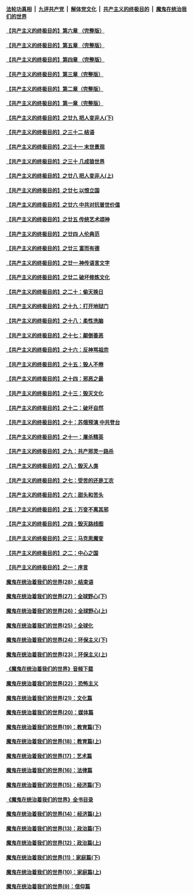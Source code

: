 ####  [法轮功真相](../../../../basic/blob/master/README.md?t=09170226) &nbsp;|&nbsp; [九评共产党](../../../../9ping.md/blob/master/README.md?t=09170226) &nbsp;|&nbsp; [解体党文化](../../../../jtdwh.md/blob/master/README.md?t=09170226)  &nbsp;|&nbsp; [共产主义的终极目的](../../../../gczydzjmd.md/blob/master/README.md?t=09170226) &nbsp;|&nbsp; [魔鬼在统治我们的世界](../../../../mgztzwmdsj.md/blob/master/README.md?t=09170226) 

#### [【共产主义的终极目的】第六章 （完整版）](../pages/nsc422/n11428913.md?t=09170226) 

#### [【共产主义的终极目的】第五章 （完整版）](../pages/nsc422/n11428912.md?t=09170226) 

#### [【共产主义的终极目的】第四章 （完整版）](../pages/nsc422/n11428907.md?t=09170226) 

#### [【共产主义的终极目的】第三章（完整版）](../pages/nsc422/n11428848.md?t=09170226) 

#### [【共产主义的终极目的】第二章（完整版）](../pages/nsc422/n11428831.md?t=09170226) 

#### [【共产主义的终极目的】第一章（完整版）](../pages/nsc422/n11417651.md?t=09170226) 

#### [【共产主义的终极目的】之廿九 把人变非人(下)](../pages/nsc422/n11344140.md?t=09170226) 

#### [【共产主义的终极目的】之三十二 结语](../pages/nsc422/n11360535.md?t=09170226) 

#### [【共产主义的终极目的】之三十一 末世景观](../pages/nsc422/n11351129.md?t=09170226) 

#### [【共产主义的终极目的】之三十 几成狼世界](../pages/nsc422/n11348280.md?t=09170226) 

#### [【共产主义的终极目的】之廿八 把人变非人(上)](../pages/nsc422/n11340492.md?t=09170226) 

#### [【共产主义的终极目的】之廿七 以恨立国](../pages/nsc422/n11336944.md?t=09170226) 

#### [【共产主义的终极目的】之廿六 中共对抗普世价值](../pages/nsc422/n11324785.md?t=09170226) 

#### [【共产主义的终极目的】之廿五 传统艺术颂神](../pages/nsc422/n11296396.md?t=09170226) 

#### [【共产主义的终极目的】之廿四 人伦典范](../pages/nsc422/n11296397.md?t=09170226) 

#### [【共产主义的终极目的】之廿三 富而有德](../pages/nsc422/n11283598.md?t=09170226) 

#### [【共产主义的终极目的】之廿一 神传语言文字](../pages/nsc422/n11263265.md?t=09170226) 

#### [【共产主义的终极目的】之廿二 破坏修炼文化](../pages/nsc422/n11245728.md?t=09170226) 

#### [【共产主义的终极目的】之二十：偷天换日](../pages/nsc422/n11238846.md?t=09170226) 

#### [【共产主义的终极目的】之十九：打开地狱门](../pages/nsc422/n11206376.md?t=09170226) 

#### [【共产主义的终极目的】之十八：柔性洗脑](../pages/nsc422/n11199994.md?t=09170226) 

#### [【共产主义的终极目的】之十七：颠倒善恶](../pages/nsc422/n11179782.md?t=09170226) 

#### [【共产主义的终极目的】之十六：反神骂祖宗](../pages/nsc422/n11166798.md?t=09170226) 

#### [【共产主义的终极目的】之十五：毁人不倦](../pages/nsc422/n11166792.md?t=09170226) 

#### [【共产主义的终极目的】之十四：邪恶之最](../pages/nsc422/n11150249.md?t=09170226) 

#### [【共产主义的终极目的】之十三：毁灭文化](../pages/nsc422/n11135227.md?t=09170226) 

#### [【共产主义的终极目的】之十二：破坏自然](../pages/nsc422/n11135214.md?t=09170226) 

#### [【共产主义的终极目的】之十：苏俄预演 中共登台](../pages/nsc422/n11118424.md?t=09170226) 

#### [【共产主义的终极目的】之十一：屠杀精英](../pages/nsc422/n11118442.md?t=09170226) 

#### [【共产主义的终极目的】之九：共产邪灵一路杀](../pages/nsc422/n11114139.md?t=09170226) 

#### [【共产主义的终极目的】之八：毁灭人类](../pages/nsc422/n11108503.md?t=09170226) 

#### [【共产主义的终极目的】之七：受苦的还是工农](../pages/nsc422/n11101809.md?t=09170226) 

#### [【共产主义的终极目的】之六：甜头和苦头](../pages/nsc422/n11096971.md?t=09170226) 

#### [【共产主义的终极目的】之五：万变不离其邪](../pages/nsc422/n11091285.md?t=09170226) 

#### [【共产主义的终极目的】之四：毁灭路线图](../pages/nsc422/n11086284.md?t=09170226) 

#### [【共产主义的终极目的】之三：马克思魔变](../pages/nsc422/n11061941.md?t=09170226) 

#### [【共产主义的终极目的】之二：中心之国](../pages/nsc422/n11047728.md?t=09170226) 

#### [【共产主义的终极目的】之一：序言](../pages/nsc422/n11086077.md?t=09170226) 

#### [魔鬼在统治着我们的世界(28)：结束语](../pages/nsc422/n10936246.md?t=09170226) 

#### [魔鬼在统治着我们的世界(27)：全球野心(下)](../pages/nsc422/n10928319.md?t=09170226) 

#### [魔鬼在统治着我们的世界(26)：全球野心(上)](../pages/nsc422/n10900318.md?t=09170226) 

#### [魔鬼在统治着我们的世界(25)：全球化](../pages/nsc422/n10788205.md?t=09170226) 

#### [魔鬼在统治着我们的世界(24)：环保主义(下)](../pages/nsc422/n10695307.md?t=09170226) 

#### [魔鬼在统治着我们的世界(23)：环保主义(上)](../pages/nsc422/n10688613.md?t=09170226) 

#### [《魔鬼在统治着我们的世界》音频下载](../pages/nsc422/n10635553.md?t=09170226) 

#### [魔鬼在统治着我们的世界(22)：恐怖主义](../pages/nsc422/n10614727.md?t=09170226) 

#### [魔鬼在统治着我们的世界(21)：文化篇](../pages/nsc422/n10597706.md?t=09170226) 

#### [魔鬼在统治着我们的世界(20)：媒体篇](../pages/nsc422/n10586579.md?t=09170226) 

#### [魔鬼在统治着我们的世界(19)：教育篇(下)](../pages/nsc422/n10564808.md?t=09170226) 

#### [魔鬼在统治着我们的世界(18)：教育篇(上)](../pages/nsc422/n10526970.md?t=09170226) 

#### [魔鬼在统治着我们的世界(17)：艺术篇](../pages/nsc422/n10499093.md?t=09170226) 

#### [魔鬼在统治着我们的世界(16)：法律篇](../pages/nsc422/n10485969.md?t=09170226) 

#### [魔鬼在统治着我们的世界(15)：经济篇(下)](../pages/nsc422/n10469975.md?t=09170226) 

#### [《魔鬼在统治着我们的世界》全书目录](../pages/nsc422/n10464261.md?t=09170226) 

#### [魔鬼在统治着我们的世界(14)：经济篇(上)](../pages/nsc422/n10457370.md?t=09170226) 

#### [魔鬼在统治着我们的世界(13)：政治篇(下)](../pages/nsc422/n10448270.md?t=09170226) 

#### [魔鬼在统治着我们的世界(12)：政治篇(上)](../pages/nsc422/n10444576.md?t=09170226) 

#### [魔鬼在统治着我们的世界(11)：家庭篇(下)](../pages/nsc422/n10440961.md?t=09170226) 

#### [魔鬼在统治着我们的世界(10)：家庭篇(上)](../pages/nsc422/n10435448.md?t=09170226) 

#### [魔鬼在统治着我们的世界(9)：信仰篇](../pages/nsc422/n10432159.md?t=09170226) 

